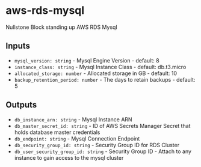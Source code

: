 # aws-rds-mysql

Nullstone Block standing up AWS RDS Mysql

## Inputs

- `mysql_version: string` - Mysql Engine Version - default: 8
- `instance_class: string` - Mysql Instance Class - default: db.t3.micro
- `allocated_storage: number` - Allocated storage in GB - default: 10
- `backup_retention_period: number` - The days to retain backups - default: 5

## Outputs

- `db_instance_arn: string` - Mysql Instance ARN
- `db_master_secret_id: string` - ID of AWS Secrets Manager Secret that holds database master credentials
- `db_endpoint: string` - Mysql Connection Endpoint
- `db_security_group_id: string` - Security Group ID for RDS Cluster
- `db_user_security_group_id: string` - Security Group ID - Attach to any instance to gain access to the mysql cluster
